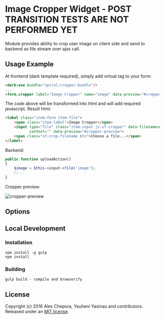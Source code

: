 # Image Cropper Widget - POST TRANSITION TESTS ARE NOT PERFORMED YET
Module provides ability to crop user image on client side and send to backend as file stream over ajax call.

## Usage Example

At frontend (dark template required), simply add virtual tag to your form:

```html
<dark:use bundle="spiral:cropper-bundle"/>
...
<form.cropper label="Image Cropper" name="image" data-preview="#cropper-preview"/>
```
The code above will be transformed into html and will add required javascript. Result html:

```html
<label class="item-form item-file">
    <span class="item-label">Image Cropper</span>
    <input type="file" class="item-input js-sf-cropper" data-filenameselector=".sf-crop-filename" data-name="image"
           context="" data-preview="#cropper-preview">
    <span class="sf-crop-filename btn">Choose a file...</span>
</label>
```

Backend:
```php
public function uploadAction()
{
    $image = $this->input->file('image');
    //...
}
```

Cropper preview:

![cropper-preview](https://cloud.githubusercontent.com/assets/12486924/12550044/470ca044-c372-11e5-8a4f-9699a3a94029.jpg)

## Options

## Local Development

### Installation

    npm install -g gulp
    npm install

### Building

    gulp build - compile and browserify
    

## License

Copyright (c) 2016 Alex Chepura, Yauheni Yasinau and contributors. Released under an [MIT license](https://github.com/spiral-modules/image-cropper/blob/master/LICENSE).
